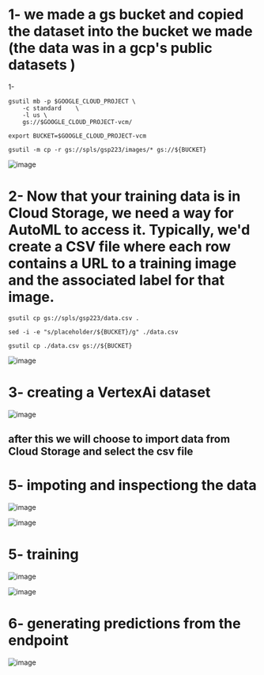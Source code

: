 

# 1- we made a gs bucket and copied the dataset into the bucket we made (the data was in a gcp's public datasets )

1- 


```
gsutil mb -p $GOOGLE_CLOUD_PROJECT \
    -c standard    \
    -l us \
    gs://$GOOGLE_CLOUD_PROJECT-vcm/
```

```
export BUCKET=$GOOGLE_CLOUD_PROJECT-vcm
```

```
gsutil -m cp -r gs://spls/gsp223/images/* gs://${BUCKET}
```
![image](https://github.com/user-attachments/assets/1e84a6e1-c4b0-4292-9560-baff18e573f8)


# 2- Now that your training data is in Cloud Storage, we need a way for AutoML to access it. Typically, we'd create a CSV file where each row contains a URL to a training image and the associated label for that image.

```
gsutil cp gs://spls/gsp223/data.csv .
```

```
sed -i -e "s/placeholder/${BUCKET}/g" ./data.csv
```

```
gsutil cp ./data.csv gs://${BUCKET}
```

![image](https://github.com/user-attachments/assets/ef73a9cd-ce53-4cb8-9657-264e54b28816)


# 3- creating a VertexAi dataset 


![image](https://github.com/user-attachments/assets/e919b5c8-875a-40ba-b215-fc9eca6837b5)

## after this we will choose to import data from Cloud Storage and select the csv file 

# 5- impoting and inspectiong the data 

![image](https://github.com/user-attachments/assets/f17afcd4-aee3-499f-ae6d-93112d796f15)

![image](https://github.com/user-attachments/assets/facb85cc-2d6d-442e-bdec-69fa1cb1ff3f)




# 5- training 

![image](https://github.com/user-attachments/assets/687879ed-129e-46b8-9524-1530629da7db)

![image](https://github.com/user-attachments/assets/3926d327-5103-42ad-b365-bb2300b01a1a)




# 6- generating predictions from the endpoint

![image](https://github.com/user-attachments/assets/a3f40f67-5828-4200-993c-80027082b200)


